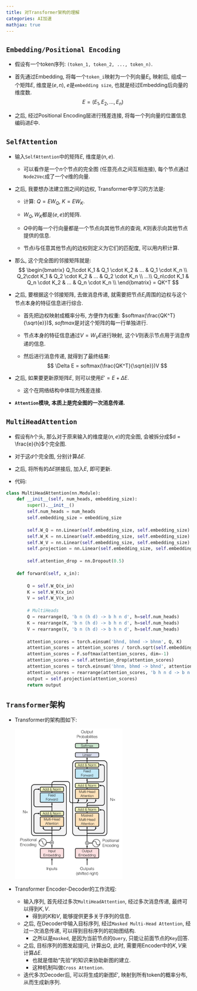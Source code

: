 ```yaml
---
title: 对Transformer架构的理解
categories: AI加速
mathjax: true
---
```




## `Embedding/Positional Encoding`

* 假设有一个token序列: `(token_1, token_2, ..., token_n)`.

* 首先通过Embedding, 将每一个`token_i`映射为一个列向量$E_i$, 映射后, 组成一个矩阵$E$, 维度是$(e, n)$, $e$是`embedding size`, 也就是经过Embedding后向量的维度数.
  $$
  E = (E_1, E_2, ..., E_n)
  $$

* 之后, 经过Positional Encoding层进行残差连接, 将每一个列向量的位置信息编码进$E$中.



## `SelfAttention`

* 输入`SelfAttention`中的矩阵$E$, 维度是$(n, e)$.

  * 可以看作是一个$n$个节点的完全图 (任意亮点之间互相连接), 每个节点通过`Node2Vec`成了一个$e$维的向量.

* 之后, 我要想办法建立图之间的边权, Transformer中学习的方法是:

  * 计算: $Q = EW_Q$, $K = EW_K$.

  * $W_Q, W_K$都是$(e, e)$的矩阵.

  * $Q$中的每一个行向量都是一个节点向其他节点的查询, $K$则表示向其他节点提供的信息.

  * 节点$i$与任意其他节点$j$的边权则定义为它们的匹配度, 可以用内积计算.

* 那么, 这个完全图的邻接矩阵就是:
  $$
  \begin{bmatrix} 
  Q_1\cdot K_1 & Q_1 \cdot K_2 & ... & Q_1 \cdot K_n \\ 
  Q_2\cdot K_1 & Q_2 \cdot K_2 & ... & Q_2 \cdot K_n \\ 
  ...\\
  Q_n\cdot K_1 & Q_n \cdot K_2 & ... & Q_n \cdot K_n \\ 
  \end{bmatrix} = QK^T
  $$
  

* 之后, 要根据这个邻接矩阵, 去做消息传递, 就需要把节点$E_i$周围的边权与这个节点本身的特征信息进行综合.

  * 首先把边权映射成概率分布, 方便作为权重: $softmax(\frac{QK^T}{\sqrt{e}})$, $softmax$是对这个矩阵的每一行单独进行.

  * 节点本身的特征信息通过$V = W_VE$进行映射, 这个$V$则表示节点用于消息传递的信息.

  * 然后进行消息传递, 就得到了最终结果:
    $$
    \Delta E = softmax(\frac{QK^T}{\sqrt{e}})V
    $$
    


* 之后, 如果要更新原矩阵$E$, 则可以使用$E' = E + \Delta E$.
  * 这个在网络结构中体现为残差连接. 

* **`Attention`模块, 本质上是完全图的一次消息传递.**

## `MultiHeadAttention`

* 假设有$h$个头, 那么对于原来输入的维度是$(n, e)$的完全图, 会被拆分成$d = \frac{e}{h}$个完全图.
* 对于这$d$个完全图, 分别计算$\Delta E$.
* 之后, 将所有的$\Delta E$拼接后, 加入$E$, 即可更新.

* 代码:
  

```python
class MultiHeadAttention(nn.Module):
	def __init__(self, num_heads, embedding_size):
		super().__init__()
		self.num_heads = num_heads
		self.embedding_size = embedding_size

		self.W_Q = nn.Linear(self.embedding_size, self.embedding_size)
		self.W_K = nn.Linear(self.embedding_size, self.embedding_size)
		self.W_V = nn.Linear(self.embedding_size, self.embedding_size)
		self.projection = nn.Linear(self.embedding_size, self.embedding_size)

		self.attention_drop = nn.Dropout(0.5)

	def forward(self, x_in):

		Q = self.W_Q(x_in)
		K = self.W_K(x_in)
		V = self.W_V(x_in)

		# MultiHeads
		Q = rearrange(Q, 'b n (h d) -> b h n d', h=self.num_heads)
		K = rearrange(K, 'b n (h d) -> b h n d', h=self.num_heads)
		V = rearrange(V, 'b n (h d) -> b h n d', h=self.num_heads)

		attention_scores = torch.einsum('bhnd, bhmd -> bhnm', Q, K)
		attention_scores = attention_scores / torch.sqrt(self.embedding_size)
		attention_scores = F.softmax(attention_scores, dim=-1)
		attention_scores = self.attention_drop(attention_scores)
		attention_scores = torch.einsum('bhnm, bhmd -> bhnd', attention_scores, V)
		attention_scores = rearrange(attention_scores, 'b h n d -> b n (h d)')
		output = self.projection(attention_scores)
		return output

```



## `Transformer`架构

* Transformer的架构图如下:

  <img src="./transformer/image-20240901194923544.png" alt="Transformer架构图" style="zoom: 40%;" />

* Transformer Encoder-Decoder的工作流程:
  * 输入序列, 首先经过多次`MultiHeadAttention`, 经过多次消息传递, 最终可以得到$K, V$.
    * 得到的$K$和$V$, 能够提供更多关于序列的信息.
  * 之后, 在Decoder中输入目标序列, 经过`Masked Multi-Head Attention`, 经过一次消息传递, 可以得到目标序列的初始图结构.
    * 之所以是`masked`, 是因为当前节点的`Query`, 只能让前面节点的`Key`回答.
  * 之后, 目标序列的图发起提问, 计算出$Q$, 此时, 需要用Encoder中的$K, V$来计算$\Delta E$.
    * 也就是借助“先验”的知识来协助新图的建立.
    * 这种机制叫做`Cross Attention`.
  * 迭代多次Decoder后, 可以将生成的新图$E'$, 映射到所有token的概率分布, 从而生成新序列.
